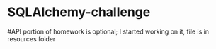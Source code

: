 # SQLAlchemy-challenge


#API portion of homework is optional; I started working on it, file is in resources folder
